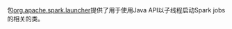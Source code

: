 包[org.apache.spark.launcher](http://spark.apache.org/docs/2.2.0/api/java/index.html?org/apache/spark/launcher/package-summary.html)提供了用于使用Java API以子线程启动Spark jobs的相关的类。